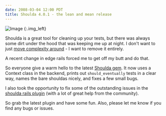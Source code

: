 ```yaml
---
date: 2008-03-04 12:00 PDT
title: Shoulda 4.0.1 - the lean and mean release
---
```


![Image](baby/medium.jpg)
{:.img_left}

Shoulda is a great tool for cleaning up your tests, but there was always some dirt under the hood that was keeping me up at night.  I don't want to just [move complexity around](http://www.klankboomklang.com/2007/10/26/class-methods-part-ii-annotations/) - I want to remove it entirely.

A recent change in edge rails forced me to get off my butt and do that.

So everyone give a warm hello to the latest [Shoulda gem](http://rubyforge.org/projects/shoulda).  It now uses a Context class in the backend, prints out `should_eventually` tests in a clear way, names the bare shouldas nicely, and fixes a few small bugs.

I also took the opportunity to fix some of the outstanding issues in the [shoulda rails plugin](http://thoughtbot.com/projects/shoulda) (with a lot of great help from the community).

So grab the latest plugin and have some fun.  Also, please let me know if you find any bugs or issues.
